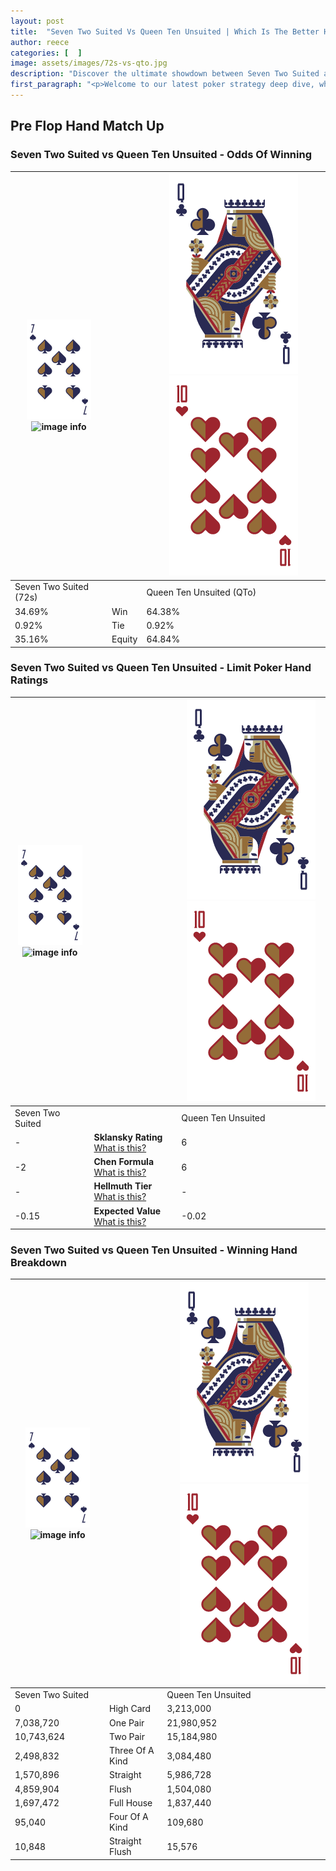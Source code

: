 ```yaml
---
layout: post
title:  "Seven Two Suited Vs Queen Ten Unsuited | Which Is The Better Hand In Poker? A Complete Guide"
author: reece
categories: [  ]
image: assets/images/72s-vs-qto.jpg
description: "Discover the ultimate showdown between Seven Two Suited and Queen Ten Unsuited in poker! Uncover the odds, strategies, and scenarios where one hand triumphs over the other. Get ready to up your poker game with this thrilling analysis."
first_paragraph: "<p>Welcome to our latest poker strategy deep dive, where we're pitting two distinct hands against each other in a high-stakes showdown: Seven Two Suited vs Queen Ten Unsuited.</p><p>In the dynamic world of poker, every decision counts, and knowing which hand holds the upper hand is key to your success at the table.</p><p>In this article, we'll dissect these two hands, explore the scenarios where one dominates the other, and equip you with the knowledge to make strategic choices that can tip the odds in your favor.</p><p>Get ready to unravel the intriguing dynamics of these poker hands and elevate your game to new heights.</p>"
---
```




[comment]: # (sp0)

## Pre Flop Hand Match Up

<div class="table hand-ratings" markdown="1"> 



### Seven Two Suited vs Queen Ten Unsuited - Odds Of Winning


    
| ![image info](assets/images/hand1/7.png) ![image info](assets/images/hand1/2s.png) |  | ![image info](assets/images/hand2/Q.png) ![image info](assets/images/hand2/To.png) |
| -------- | -------- | -------- |
| Seven Two Suited (72s) |  | Queen Ten Unsuited (QTo) |
| 34.69% | Win | 64.38% |
| 0.92% | Tie | 0.92% |
| 35.16% | Equity | 64.84% |




[comment]: # (sp1)



### Seven Two Suited vs Queen Ten Unsuited - Limit Poker Hand Ratings


    
| ![image info](assets/images/hand1/7.png) ![image info](assets/images/hand1/2s.png) |  | ![image info](assets/images/hand2/Q.png) ![image info](assets/images/hand2/To.png) |
| -------- | -------- | -------- |
| Seven Two Suited |  | Queen Ten Unsuited |
| - | **Sklansky Rating** [What is this?](/sklansky-rating-explained) | 6 |
| -2 | **Chen Formula** [What is this?](/chen-formula-explained) | 6 |
| - | **Hellmuth Tier** [What is this?](/Hellmuth-tier-explained) | - |
| -0.15 | **Expected Value** [What is this?](/expected-value-explained) | -0.02 |




[comment]: # (sp2)



### Seven Two Suited vs Queen Ten Unsuited - Winning Hand Breakdown


    
| ![image info](assets/images/hand1/7.png) ![image info](assets/images/hand1/2s.png) |  | ![image info](assets/images/hand2/Q.png) ![image info](assets/images/hand2/To.png) |
| -------- | -------- | -------- |
| Seven Two Suited |  | Queen Ten Unsuited |
| 0 | High Card | 3,213,000 |
| 7,038,720 | One Pair | 21,980,952 |
| 10,743,624 | Two Pair | 15,184,980 |
| 2,498,832 | Three Of A Kind | 3,084,480 |
| 1,570,896 | Straight | 5,986,728 |
| 4,859,904 | Flush | 1,504,080 |
| 1,697,472 | Full House | 1,837,440 |
| 95,040 | Four Of A Kind | 109,680 |
| 10,848 | Straight Flush | 15,576 |




[comment]: # (sp3)



</div>

[comment]: # (sp4)



[comment]: # (sp5)

